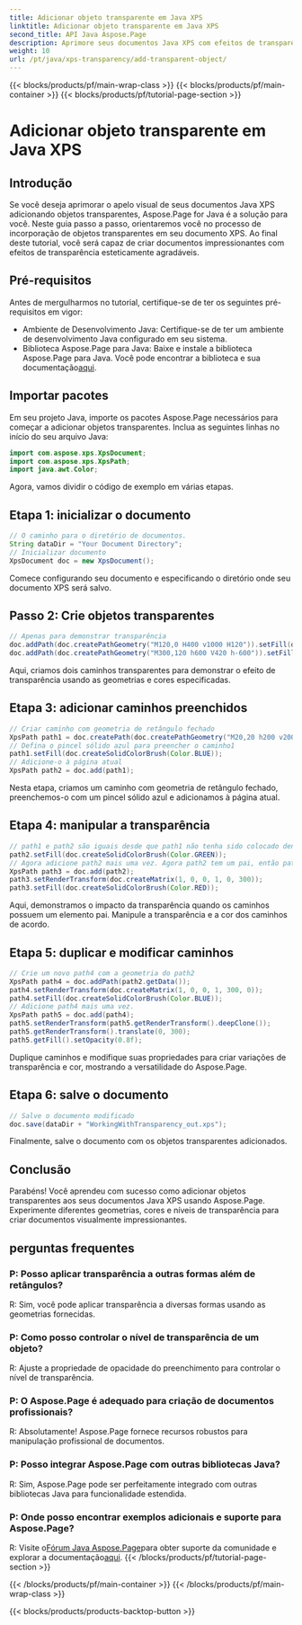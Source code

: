 ```yaml
---
title: Adicionar objeto transparente em Java XPS
linktitle: Adicionar objeto transparente em Java XPS
second_title: API Java Aspose.Page
description: Aprimore seus documentos Java XPS com efeitos de transparência impressionantes usando Aspose.Page. Siga nosso guia passo a passo para adicionar objetos transparentes.
weight: 10
url: /pt/java/xps-transparency/add-transparent-object/
---
```


{{< blocks/products/pf/main-wrap-class >}}
{{< blocks/products/pf/main-container >}}
{{< blocks/products/pf/tutorial-page-section >}}

# Adicionar objeto transparente em Java XPS

## Introdução
Se você deseja aprimorar o apelo visual de seus documentos Java XPS adicionando objetos transparentes, Aspose.Page for Java é a solução para você. Neste guia passo a passo, orientaremos você no processo de incorporação de objetos transparentes em seu documento XPS. Ao final deste tutorial, você será capaz de criar documentos impressionantes com efeitos de transparência esteticamente agradáveis.
## Pré-requisitos
Antes de mergulharmos no tutorial, certifique-se de ter os seguintes pré-requisitos em vigor:
- Ambiente de Desenvolvimento Java: Certifique-se de ter um ambiente de desenvolvimento Java configurado em seu sistema.
-  Biblioteca Aspose.Page para Java: Baixe e instale a biblioteca Aspose.Page para Java. Você pode encontrar a biblioteca e sua documentação[aqui](https://releases.aspose.com/page/java/).
## Importar pacotes
Em seu projeto Java, importe os pacotes Aspose.Page necessários para começar a adicionar objetos transparentes. Inclua as seguintes linhas no início do seu arquivo Java:
```java
import com.aspose.xps.XpsDocument;
import com.aspose.xps.XpsPath;
import java.awt.Color;
```
Agora, vamos dividir o código de exemplo em várias etapas.
## Etapa 1: inicializar o documento
```java
// O caminho para o diretório de documentos.
String dataDir = "Your Document Directory";
// Inicializar documento
XpsDocument doc = new XpsDocument();
```
Comece configurando seu documento e especificando o diretório onde seu documento XPS será salvo.
## Passo 2: Crie objetos transparentes
```java
// Apenas para demonstrar transparência
doc.addPath(doc.createPathGeometry("M120,0 H400 v1000 H120")).setFill(doc.createSolidColorBrush(Color.GRAY));
doc.addPath(doc.createPathGeometry("M300,120 h600 V420 h-600")).setFill(doc.createSolidColorBrush(Color.GRAY));
```
Aqui, criamos dois caminhos transparentes para demonstrar o efeito de transparência usando as geometrias e cores especificadas.
## Etapa 3: adicionar caminhos preenchidos
```java
// Criar caminho com geometria de retângulo fechado
XpsPath path1 = doc.createPath(doc.createPathGeometry("M20,20 h200 v200 h-200 z"));
// Defina o pincel sólido azul para preencher o caminho1
path1.setFill(doc.createSolidColorBrush(Color.BLUE));
// Adicione-o à página atual
XpsPath path2 = doc.add(path1);
```
Nesta etapa, criamos um caminho com geometria de retângulo fechado, preenchemos-o com um pincel sólido azul e adicionamos à página atual.
## Etapa 4: manipular a transparência
```java
// path1 e path2 são iguais desde que path1 não tenha sido colocado dentro de nenhum outro elemento
path2.setFill(doc.createSolidColorBrush(Color.GREEN));
// Agora adicione path2 mais uma vez. Agora path2 tem um pai, então path3 não será igual a path2.
XpsPath path3 = doc.add(path2);
path3.setRenderTransform(doc.createMatrix(1, 0, 0, 1, 0, 300));
path3.setFill(doc.createSolidColorBrush(Color.RED));
```
Aqui, demonstramos o impacto da transparência quando os caminhos possuem um elemento pai. Manipule a transparência e a cor dos caminhos de acordo.
## Etapa 5: duplicar e modificar caminhos
```java
// Crie um novo path4 com a geometria do path2
XpsPath path4 = doc.addPath(path2.getData());
path4.setRenderTransform(doc.createMatrix(1, 0, 0, 1, 300, 0));
path4.setFill(doc.createSolidColorBrush(Color.BLUE));
// Adicione path4 mais uma vez.
XpsPath path5 = doc.add(path4);
path5.setRenderTransform(path5.getRenderTransform().deepClone());
path5.getRenderTransform().translate(0, 300);
path5.getFill().setOpacity(0.8f);
```
Duplique caminhos e modifique suas propriedades para criar variações de transparência e cor, mostrando a versatilidade do Aspose.Page.
## Etapa 6: salve o documento
```java
// Salve o documento modificado
doc.save(dataDir + "WorkingWithTransparency_out.xps");
```
Finalmente, salve o documento com os objetos transparentes adicionados.
## Conclusão
Parabéns! Você aprendeu com sucesso como adicionar objetos transparentes aos seus documentos Java XPS usando Aspose.Page. Experimente diferentes geometrias, cores e níveis de transparência para criar documentos visualmente impressionantes.
## perguntas frequentes
### P: Posso aplicar transparência a outras formas além de retângulos?
R: Sim, você pode aplicar transparência a diversas formas usando as geometrias fornecidas.
### P: Como posso controlar o nível de transparência de um objeto?
R: Ajuste a propriedade de opacidade do preenchimento para controlar o nível de transparência.
### P: O Aspose.Page é adequado para criação de documentos profissionais?
R: Absolutamente! Aspose.Page fornece recursos robustos para manipulação profissional de documentos.
### P: Posso integrar Aspose.Page com outras bibliotecas Java?
R: Sim, Aspose.Page pode ser perfeitamente integrado com outras bibliotecas Java para funcionalidade estendida.
### P: Onde posso encontrar exemplos adicionais e suporte para Aspose.Page?
 R: Visite o[Fórum Java Aspose.Page](https://forum.aspose.com/c/page/39)para obter suporte da comunidade e explorar a documentação[aqui](https://reference.aspose.com/page/java/).
{{< /blocks/products/pf/tutorial-page-section >}}

{{< /blocks/products/pf/main-container >}}
{{< /blocks/products/pf/main-wrap-class >}}

{{< blocks/products/products-backtop-button >}}
